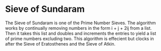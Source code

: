 # Sieve of Sundaram
The Sieve of Sundaram is one of the Prime Number Sieves. The algorithm works by continually removing numbers in the form i + j + 2ij from a list. Then it takes this list and doubles and increments the entries to yield a list of prime numbers excluding two. This algorithm is effecient but clocks in after the Sieve of Eratosthenes and the Sieve of Atkin.
